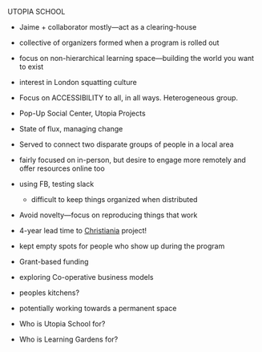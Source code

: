 UTOPIA SCHOOL

- Jaime + collaborator mostly—act as a clearing-house
- collective of organizers formed when a program is rolled out
- focus on non-hierarchical learning space—building the world you want to exist
- interest in London squatting culture
- Focus on ACCESSIBILITY to all, in all ways. Heterogeneous group. 

- Pop-Up Social Center, Utopia Projects
- State of flux, managing change
- Served to connect two disparate groups of people in a local area
- fairly focused on in-person, but desire to engage more remotely and offer resources online too
- using FB, testing slack
	- difficult to keep things organized when distributed
- Avoid novelty—focus on reproducing things that work
- 4-year lead time to [Christiania](https://en.wikipedia.org/wiki/Freetown_Christiania) project! 
- kept empty spots for people who show up during the program

- Grant-based funding
- exploring Co-operative business models
- peoples kitchens?
- potentially working towards a permanent space
- Who is Utopia School for?

- Who is Learning Gardens for? 
